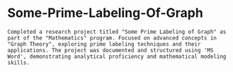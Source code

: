 # Some-Prime-Labeling-Of-Graph

    Completed a research project titled "Some Prime Labeling of Graph" as part of the "Mathematics" program. Focused on advanced concepts in "Graph Theory", exploring prime labeling techniques and their applications. The project was documented and structured using 'MS Word', demonstrating analytical proficiency and mathematical modeling skills.
